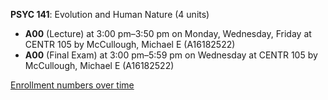 **PSYC 141**: Evolution and Human Nature (4 units)

- **A00** (Lecture) at 3:00 pm–3:50 pm on Monday, Wednesday, Friday at CENTR 105 by McCullough, Michael E (A16182522)
- **A00** (Final Exam) at 3:00 pm–5:59 pm on Wednesday at CENTR 105 by McCullough, Michael E (A16182522)

[Enrollment numbers over time](./PSYC141.tsv)
